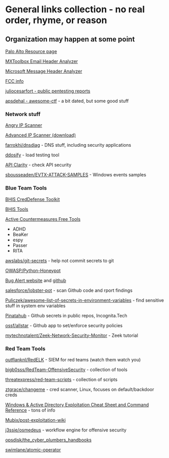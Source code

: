 # General links collection - no real order, rhyme, or reason
## Organization may happen at some point

[Palo Alto Resource page](https://www.paloaltonetworks.com/resources)

[MXToolbox Email Header Analyzer](https://mxtoolbox.com/EmailHeaders.aspx)

[Microsoft Message Header Analyzer](https://mha.azurewebsites.net/)

[FCC info](https://fcc.io/)

[juliocesarfort - public pentesting reports](https://github.com/juliocesarfort/public-pentesting-reports)

[apsdehal - awesome-ctf](https://github.com/apsdehal/awesome-ctf) - a bit dated, but some good stuff

### Network stuff

[Angry IP Scanner](https://angryip.org/)

[Advanced IP Scanner (download)](https://www.advanced-ip-scanner.com/)

[farrokhi/dnsdiag](https://github.com/farrokhi/dnsdiag) - DNS stuff, including security applications 

[ddosify](https://github.com/ddosify/ddosify) - load testing tool

[API Clarity](https://apiclarity.io/) - check API security

[sbousseaden/EVTX-ATTACK-SAMPLES](https://github.com/sbousseaden/EVTX-ATTACK-SAMPLES) - Windows events samples

### Blue Team Tools
[BHIS CredDefense Toolkit](https://www.blackhillsinfosec.com/the-creddefense-toolkit/)

[BHIS Tools](https://www.blackhillsinfosec.com/projects/)

[Active Countermeasures Free Tools](https://www.activecountermeasures.com/free-tools/)
* ADHD
* BeaKer
* espy
* Passer
* RITA


[awslabs/git-secrets](https://github.com/awslabs/git-secrets) - help not commit secrets to git

[OWASP/Python-Honeypot](https://github.com/awslabs/git-secrets)

[Bug Alert website](https://bugalert.org/) and [github](https://github.com/BugAlertDotOrg/bugalert)

[salesforce/lobster-pot](https://github.com/salesforce/lobster-pot) - scan Github code and rport findings

[Puliczek/awesome-list-of-secrets-in-environment-variables](https://github.com/Puliczek/awesome-list-of-secrets-in-environment-variables) - find sensitive stuff in system env variables

[Pinatahub](https://pinatahub.incognita.tech/) - Github secrets in public repos, Incognita.Tech

[ossf/allstar](https://github.com/ossf/allstar) - Github app to set/enforce security policies

[mytechnotalent/Zeek-Network-Security-Monitor](https://github.com/mytechnotalent/Zeek-Network-Security-Monitor) - Zeek tutorial



### Red Team Tools

[outflanknl/RedELK](https://github.com/outflanknl/RedELK) - SIEM for red teams (watch them watch you)

[bigb0sss/RedTeam-OffensiveSecurity](https://github.com/bigb0sss/RedTeam-OffensiveSecurity) - collection of tools

[threatexpress/red-team-scripts](https://github.com/threatexpress/red-team-scripts) - collection of scripts

[ztgrace/changeme](https://github.com/ztgrace/changeme) - cred scanner, Linux, focuses on default/backdoor creds

[Windows & Active Directory Exploitation Cheat Sheet and Command Reference](https://casvancooten.com/posts/2020/11/windows-active-directory-exploitation-cheat-sheet-and-command-reference/) - tons of info

[Mubix/post-exploitation-wiki](https://github.com/mubix/post-exploitation-wiki)

[j3ssie/osmedeus](https://github.com/j3ssie/osmedeus/) - workflow engine for offensive security

[opsdisk/the_cyber_plumbers_handbooks](https://github.com/opsdisk/the_cyber_plumbers_handbook)

[swimlane/atomic-operator](https://github.com/swimlane/atomic-operator)

